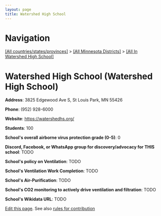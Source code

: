 ```yaml
---
layout: page
title: Watershed High School
---
```

# Navigation

[[All countries/states/provinces]](../../..) > [[All Minnesota Districts]](../..) > [[All In Watershed High School]](..)

# Watershed High School (Watershed High School)

**Address**: 3825 Edgewood Ave S, St Louis Park, MN 55426

**Phone**: (952) 928-6000

**Website**: <https://watershedhs.org/>

**Students**: 100

**School's overall airborne virus protection grade (0-5)**: 0

**Discord, Facebook, or WhatsApp group for discovery/advocacy for THIS school**: TODO

**School's policy on Ventilation**: TODO

**School's Ventilation Work Completion**: TODO

**School's Air-Purification**: TODO

**School's CO2 monitoring to actively drive ventilation and filtration**: TODO

**School's Wikidata URL**: TODO


[Edit this page](https://github.com/ventilate-schools/MN/edit/main/./Watershed_High_School/Watershed_High_School.md). See also [rules for contribution](../../../contribution-rules/)